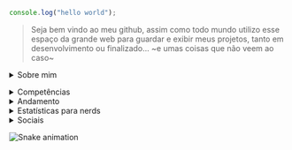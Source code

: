```javascript
console.log("hello world");
```
> Seja bem vindo ao meu github, assim como todo mundo utilizo esse espaço da grande web para guardar e exibir meus projetos, tanto em desenvolvimento ou finalizado... ~e umas coisas que não veem ao caso~

<details><summary>Sobre mim</summary>
  Se quer saber um pouco sobre mim, tenho 21 anos, e estudo na faculdade Multivix, cursando o curso de Análise e Desenvolvimento de Sistemas

No tempo livre quando não estou estudando algo de programação, estou jogando, lendo, ou vendo algum filme, ou vendo Doctor Who. Amo essa série.</details>

<details><summary> Competências </summary>
Aqui guardo tudo que sei que eu conheço bem, consigo mexer, e executar normalmente.

### linguagens
- Javascript
- Python
- C#

### Ferramentas
- git e github
- Figma
- node
- react
- GameMaker 2

</details>
<details><summary> Andamento </summary>

Aqui guardo todas as linguagens e ferramentas que estou estudando/aprendendo, o que tenho curiosidade de aprender
Os marcados são os que estou estudando, e os [ ] puros são que ainda não comecei

<details><summary> linguagens </summary>
  # linguagens
  
  - [x] C/C++
  - [ ] Rust
  - [ ] Ruby
  - [ ] Assembly (um dia esse sai)
</details>
<details><summary> Ferramentas </summary>
  # Ferramentas
  
  - [x] Github actions
  - [x] CI/CD
  - [x] jest
</details>
</details>

<details><summary>Estatísticas para nerds</summary>

<div align='center'>
<a href="https://github.com/joashneves">
<img loading="lazy" height="180em" src="https://github-readme-stats.vercel.app/api/top-langs/?username=joashneves&layout=donut&langs_count=7&theme=aura"/>
<img loading="lazy" height="180em" src="https://github-readme-stats.vercel.app/api?username=joashneves&show_icons=true&theme=aura&include_all_commits=true&count_private=true"/>
  <details><summary> Extra </summary>
    
[![Harlok's WakaTime stats](https://github-readme-stats.vercel.app/api/wakatime?username=joashneves)](https://github.com/anuraghazra/github-readme-stats)


</details>

</a>

</div>

</details>

<details><summary> Sociais </summary>

> "nunca seja cruel, nunca seja covarde... Lembre-se: O ódio é sempre tolo e o amor é sempre sábio. Sempre tente ser bom, mas nunca falhe em ser gentil" - Decimo segundo doutor


<div align='center'>

[webSite](https://www.joashneves.me/)
|
[Linkedin](https://www.linkedin.com/in/joas-neves-b8340a290/)
|
[Bluesky](https://bsky.app/profile/joashneves.me) 
|
[Instagram](https://www.instagram.com/joashneves)
|
[Steam](https://steamcommunity.com/id/yoyatsu/)
|
[Tabnews](https://www.tabnews.com.br/joashneves)
|
[Devto](https://dev.to/joashneves)
|
[Buy me coffee](https://buymeacoffee.com/joashneves)
|
[Servidor do Discord](https://discord.gg/h7mP7aZuY4)

</div>
</details>

![Snake animation](https://github.com/joashneves/joashneves/blob/output/github-contribution-grid-snake.svg)
